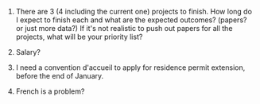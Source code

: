 1. There are 3 (4 including the current one) projects to finish. How long do I expect to finish each and what are the expected outcomes? (papers? or just more data?) If it's not realistic to push out papers for all the projects, what will be your priority list?

2. Salary?

3. I need a convention d'accueil to apply for residence permit extension, before the end of January.
4. French is a problem?
